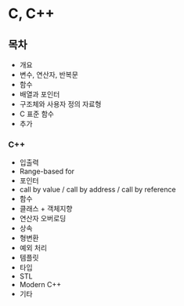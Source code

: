 # C, C++

## 목차
- 개요
- 변수, 연산자, 반복문
- 함수
- 배열과 포인터
- 구조체와 사용자 정의 자료형
- C 표준 함수
- 추가

### C++
- 입출력
- Range-based for
- 포인터
- call by value / call by address / call by reference
- 함수
- 클래스 + 객체지향
- 연산자 오버로딩
- 상속
- 형변환
- 예외 처리
- 템플릿
- 타입
- STL
- Modern C++
- 기타

